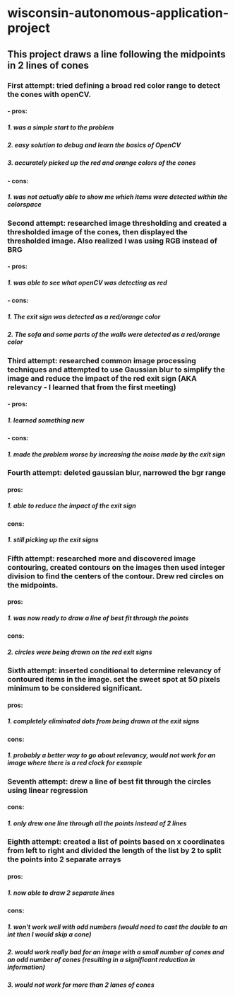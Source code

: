 # wisconsin-autonomous-application-project
## This project draws a line following the midpoints in 2 lines of cones

### First attempt: tried defining a broad red color range to detect the cones with openCV. 
#### - pros: 
##### 1. was a simple start to the problem
##### 2. easy solution to debug and learn the basics of OpenCV
##### 3. accurately picked up the red and orange colors of the cones
#### - cons: 
##### 1. was not actually able to show me which items were detected within the colorspace

### Second attempt: researched image thresholding and created a thresholded image of the cones, then displayed the thresholded image. Also realized I was using RGB instead of BRG 
#### - pros: 
##### 1. was able to see what openCV was detecting as red
#### - cons: 
##### 1. The exit sign was detected as a red/orange color
##### 2. The sofa and some parts of the walls were detected as a red/orange color 

### Third attempt: researched common image processing techniques and attempted to use Gaussian blur to simplify the image and reduce the impact of the red exit sign (AKA relevancy - I learned that from the first meeting)
#### - pros:
##### 1. learned something new
#### - cons: 
##### 1. made the problem worse by increasing the noise made by the exit sign 

### Fourth attempt: deleted gaussian blur, narrowed the bgr range 
#### pros: 
##### 1. able to reduce the impact of the exit sign 
#### cons: 
##### 1. still picking up the exit signs

### Fifth attempt: researched more and discovered image contouring, created contours on the images then used integer division to find the centers of the contour. Drew red circles on the midpoints. 
#### pros: 
##### 1. was now ready to draw a line of best fit through the points 
#### cons: 
##### 2. circles were being drawn on the red exit signs 

### Sixth attempt: inserted conditional to determine relevancy of contoured items in the image. set the sweet spot at 50 pixels minimum to be considered significant.
#### pros: 
##### 1. completely eliminated dots from being drawn at the exit signs 
#### cons: 
##### 1. probably a better way to go about relevancy, would not work for an image where there is a red clock for example

### Seventh attempt: drew a line of best fit through the circles using linear regression 
#### cons: 
##### 1. only drew one line through all the points instead of 2 lines 

### Eighth attempt: created a list of points based on x coordinates from left to right and divided the length of the list by 2 to split the points into 2 separate arrays 
#### pros: 
##### 1. now able to draw 2 separate lines 
#### cons: 
##### 1. won't work well with odd numbers (would need to cast the double to an int then I would skip a cone)
##### 2. would work really bad for an image with a small number of cones and an odd number of cones (resulting in a significant reduction in information)
##### 3. would not work for more than 2 lanes of cones



 
